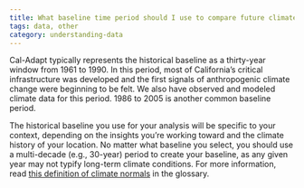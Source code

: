```yaml
---
title: What baseline time period should I use to compare future climate projections?
tags: data, other
category: understanding-data
---
```


Cal-Adapt typically represents the historical baseline as a thirty-year window from 1961 to 1990. In this period, most of California’s critical infrastructure was developed and the first signals of anthropogenic climate change were beginning to be felt. We also have observed and modeled climate data for this period. 1986 to 2005 is another common baseline period.

The historical baseline you use for your analysis will be specific to your context, depending on the insights you’re working toward and the climate history of your location. No matter what baseline you select, you should use a multi-decade (e.g., 30-year) period to create your baseline, as any given year may not typify long-term climate conditions. For more information, read [this definition of climate normals](/help/glossary/#climate-normal) in the glossary.
